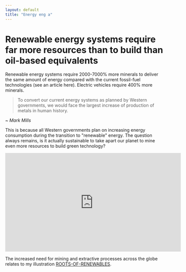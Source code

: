 ```yaml
---
layout: default
title: "Energy eng a"
---
```

# Renewable energy systems require far more resources than to build than oil-based equivalents 
Renewable energy systems require 2000-7000% more minerals to deliver the same amount of energy compared with the current fossil-fuel technologies (see an article here). Electric vehicles require 400% more minerals. 

>To convert our current energy systems as planned by Western governments, we would face the largest increase of production of metals in human history.
>
~ *Mark Mills*

This is because all Western governments plan on increasing energy consumption during the transition to "renewable" energy. The question always remains, is it actually sustainable to take apart our planet to mine even more resources to build green technology?

<iframe width="560" height="315" src="https://www.youtube.com/embed/sgOEGKDVvsg?si=SpxArLbni58gAdht" title="YouTube video player" frameborder="0" allow="accelerometer; autoplay; clipboard-write; encrypted-media; gyroscope; picture-in-picture; web-share" referrerpolicy="strict-origin-when-cross-origin" allowfullscreen></iframe>

The increased need for mining and extractive processes across the globe relates to my illustration [ROOTS-OF-RENEWABLES](ROOTS-OF-RENEWABLES.md).